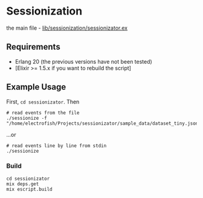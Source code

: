 # Sessionization

the main file - [lib/sessionization/sessionizator.ex](https://github.com/ChadoNihi/sessionizator/blob/master/lib/sessionization/sessionizator.ex)

## Requirements

- Erlang 20 (the previous versions have not been tested)
- [Elixir >= 1.5.x if you want to rebuild the script]

## Example Usage

First, `cd sessionizator`. Then

```
# read events from the file
./sessionize -f "/home/electrofish/Projects/sessionizator/sample_data/dataset_tiny.json"
```

...or

```
# read events line by line from stdin
./sessionize
```

### Build

```
cd sessionizator
mix deps.get
mix escript.build
```

